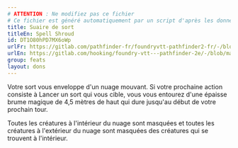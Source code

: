 ```yaml
---
# ATTENTION : Ne modifiez pas ce fichier
# Ce fichier est généré automatiquement par un script d'après les données du module Foundry VTT officiel et de sa traduction
title: Suaire de sort
titleEn: Spell Shroud
id: DT1O80hPD7MX6oWp
urlFr: https://gitlab.com/pathfinder-fr/foundryvtt-pathfinder2-fr/-/blob/master/data/feats/DT1O80hPD7MX6oWp.htm
urlEn: https://gitlab.com/hooking/foundry-vtt---pathfinder-2e/-/blob/master/packs/data/feats.db/spell-shroud.json
group: feats
layout: dons
---
```

Votre sort vous enveloppe d'un nuage mouvant. Si votre prochaine action consiste à <a class="entity-link" data-pack="pf2e.actionspf2e" data-id="aBQ8ajvEBByv45yz" draggable="true">Lancer un sort</a> qui vous cible, vous vous entourez d'une épaisse brume magique de 4,5 mètres de haut qui dure jusqu'au début de votre prochain tour.

Toutes les créatures à l'intérieur du nuage sont <a class="entity-link" data-pack="pf2e.conditionspf2e" data-id="DmAIPqOBomZ7H95W" draggable="true"><i class="fas fa-book-open"></i>masquées</a> et toutes les créatures à l'extérieur du nuage sont masquées des créatures qui se trouvent à l'intérieur.


